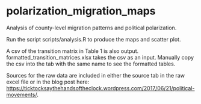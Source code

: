 # polarization_migration_maps
Analysis of county-level migration patterns and political polarization.

Run the script scripts/analysis.R to produce the maps and scatter plot.  

A csv of the transition matrix in Table 1 is also output. formatted_transition_matrices.xlsx takes the csv as an input.  Manually copy the csv into the tab with the same name to see the formatted tables.

Sources for the raw data are included in either the source tab in the raw excel file or in the blog post here: https://ticktocksaythehandsoftheclock.wordpress.com/2017/06/21/political-movements/.  